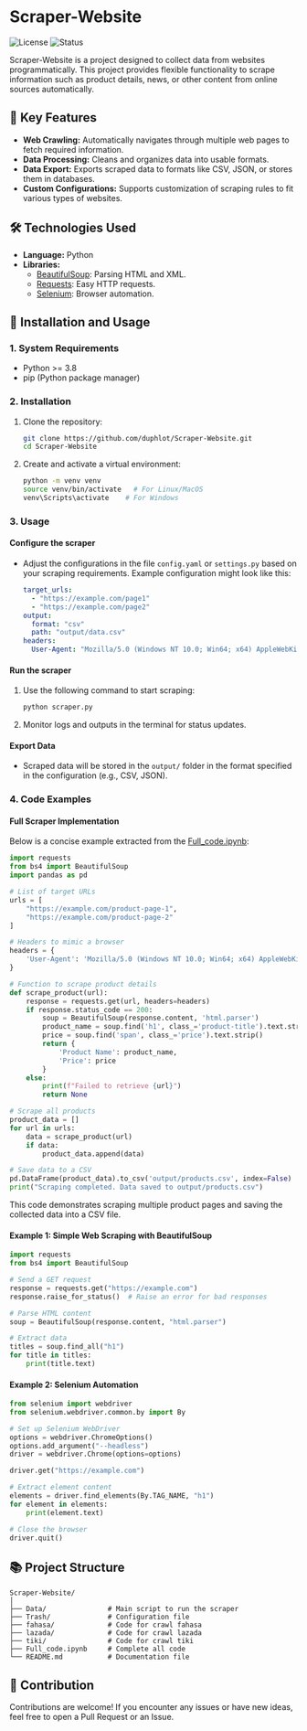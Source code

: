# Scraper-Website

![License](https://img.shields.io/badge/license-MIT-blue.svg)
![Status](https://img.shields.io/badge/status-active-brightgreen.svg)

Scraper-Website is a project designed to collect data from websites programmatically. This project provides flexible functionality to scrape information such as product details, news, or other content from online sources automatically.

## 🚀 Key Features
- **Web Crawling:** Automatically navigates through multiple web pages to fetch required information.
- **Data Processing:** Cleans and organizes data into usable formats.
- **Data Export:** Exports scraped data to formats like CSV, JSON, or stores them in databases.
- **Custom Configurations:** Supports customization of scraping rules to fit various types of websites.

## 🛠️ Technologies Used
- **Language:** Python
- **Libraries:**
  - [BeautifulSoup](https://www.crummy.com/software/BeautifulSoup/): Parsing HTML and XML.
  - [Requests](https://docs.python-requests.org/): Easy HTTP requests.
  - [Selenium](https://www.selenium.dev/): Browser automation.

## 📄 Installation and Usage

### 1. System Requirements
- Python >= 3.8
- pip (Python package manager)

### 2. Installation
1. Clone the repository:
    ```bash
    git clone https://github.com/duphlot/Scraper-Website.git
    cd Scraper-Website
    ```
2. Create and activate a virtual environment:
    ```bash
    python -m venv venv
    source venv/bin/activate   # For Linux/MacOS
    venv\Scripts\activate    # For Windows
    ```

### 3. Usage
#### Configure the scraper
- Adjust the configurations in the file `config.yaml` or `settings.py` based on your scraping requirements. Example configuration might look like this:
    ```yaml
    target_urls:
      - "https://example.com/page1"
      - "https://example.com/page2"
    output:
      format: "csv"
      path: "output/data.csv"
    headers:
      User-Agent: "Mozilla/5.0 (Windows NT 10.0; Win64; x64) AppleWebKit/537.36 (KHTML, like Gecko) Chrome/91.0.4472.124 Safari/537.36"
    ```

#### Run the scraper
1. Use the following command to start scraping:
    ```bash
    python scraper.py
    ```
2. Monitor logs and outputs in the terminal for status updates.

#### Export Data
- Scraped data will be stored in the `output/` folder in the format specified in the configuration (e.g., CSV, JSON).

### 4. Code Examples

#### Full Scraper Implementation
Below is a concise example extracted from the [Full_code.ipynb](https://github.com/duphlot/Scraper-Website/blob/main/Full_code.ipynb):
```python
import requests
from bs4 import BeautifulSoup
import pandas as pd

# List of target URLs
urls = [
    "https://example.com/product-page-1",
    "https://example.com/product-page-2"
]

# Headers to mimic a browser
headers = {
    'User-Agent': 'Mozilla/5.0 (Windows NT 10.0; Win64; x64) AppleWebKit/537.36 (KHTML, like Gecko) Chrome/91.0.4472.124 Safari/537.36'
}

# Function to scrape product details
def scrape_product(url):
    response = requests.get(url, headers=headers)
    if response.status_code == 200:
        soup = BeautifulSoup(response.content, 'html.parser')
        product_name = soup.find('h1', class_='product-title').text.strip()
        price = soup.find('span', class_='price').text.strip()
        return {
            'Product Name': product_name,
            'Price': price
        }
    else:
        print(f"Failed to retrieve {url}")
        return None

# Scrape all products
product_data = []
for url in urls:
    data = scrape_product(url)
    if data:
        product_data.append(data)

# Save data to a CSV
pd.DataFrame(product_data).to_csv('output/products.csv', index=False)
print("Scraping completed. Data saved to output/products.csv")
```

This code demonstrates scraping multiple product pages and saving the collected data into a CSV file.

#### Example 1: Simple Web Scraping with BeautifulSoup
```python
import requests
from bs4 import BeautifulSoup

# Send a GET request
response = requests.get("https://example.com")
response.raise_for_status()  # Raise an error for bad responses

# Parse HTML content
soup = BeautifulSoup(response.content, "html.parser")

# Extract data
titles = soup.find_all("h1")
for title in titles:
    print(title.text)
```

#### Example 2: Selenium Automation
```python
from selenium import webdriver
from selenium.webdriver.common.by import By

# Set up Selenium WebDriver
options = webdriver.ChromeOptions()
options.add_argument("--headless")
driver = webdriver.Chrome(options=options)

driver.get("https://example.com")

# Extract element content
elements = driver.find_elements(By.TAG_NAME, "h1")
for element in elements:
    print(element.text)

# Close the browser
driver.quit()
```

## 📚 Project Structure
```
Scraper-Website/
│
├── Data/               # Main script to run the scraper
├── Trash/              # Configuration file
├── fahasa/             # Code for crawl fahasa
├── lazada/             # Code for crawl lazada
├── tiki/               # Code for crawl tiki
├── Full_code.ipynb     # Complete all code
└── README.md           # Documentation file
```

## 🤝 Contribution
Contributions are welcome! If you encounter any issues or have new ideas, feel free to open a Pull Request or an Issue.